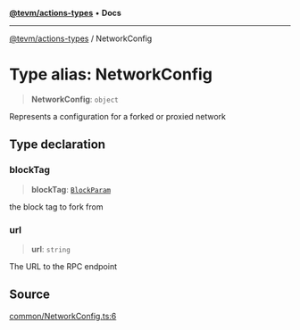[**@tevm/actions-types**](../README.md) • **Docs**

***

[@tevm/actions-types](../globals.md) / NetworkConfig

# Type alias: NetworkConfig

> **NetworkConfig**: `object`

Represents a configuration for a forked or proxied network

## Type declaration

### blockTag

> **blockTag**: [`BlockParam`](BlockParam.md)

the block tag to fork from

### url

> **url**: `string`

The URL to the RPC endpoint

## Source

[common/NetworkConfig.ts:6](https://github.com/evmts/tevm-monorepo/blob/main/packages/actions-types/src/common/NetworkConfig.ts#L6)
